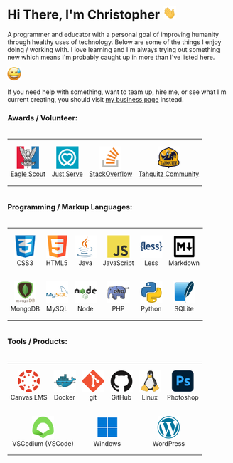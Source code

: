 # Hi There, I'm Christopher <img  src="https://raw.githubusercontent.com/blizzardengle/blizzardengle/main/gifs/hi.gif" width="30px">

A programmer and educator with a personal goal of improving humanity through healthy uses of technology. Below are some of the things I enjoy doing / working with. I love learning and I'm always trying out something new which means I'm probably caught up in more than I've listed here.

<img  src="https://raw.githubusercontent.com/blizzardengle/blizzardengle/main/imgs/smile-sweat.png" width="30px">

If you need help with something, want to team up, hire me, or see what I'm current creating, you should visit [my business page](https://github.com/caboodle-tech) instead.

### Awards / Volunteer:

<table style="display:inline-flex;">
    <tr>
        <td>
            <p align="center">
                <img  src="https://raw.githubusercontent.com/blizzardengle/blizzardengle/main/imgs/bsa.png" width="50px">
                <br>
                <a href="https://en.wikipedia.org/wiki/Eagle_Scout_(Boy_Scouts_of_America">Eagle Scout</a>
            </p>
        </td>
        <td>
            <p align="center">
                <img  src="https://raw.githubusercontent.com/blizzardengle/blizzardengle/main/imgs/just-serve.png" width="50px">
                <br>
                <a href="https://www.justserve.org/">Just Serve</a>
            </p>
        </td>
        <td>
            <p align="center">
                <img  src="https://raw.githubusercontent.com/blizzardengle/blizzardengle/main/imgs/stackoverflow.png" width="50px">
                <br>
                <a href="https://stackoverflow.com/users/3193156/blizzardengle">StackOverflow</a>
            </p>
        </td>
        <td>
            <p align="center">
                <img  src="https://raw.githubusercontent.com/blizzardengle/blizzardengle/main/imgs/tahquitz.png" width="50px">
                <br>
                <a href="https://stackoverflow.com/users/3193156/blizzardengle">Tahquitz Community</a>
            </p>
        </td>
    </tr>
</table>

### Programming / Markup Languages:

<table style="display:inline-flex;">
    <tr>
        <td>
            <p align="center">
                <img  src="https://raw.githubusercontent.com/blizzardengle/blizzardengle/main/imgs/css3.png" width="50px">
                <br>
                CSS3
            </p>
        </td>
        <td>
            <p align="center">
                <img  src="https://raw.githubusercontent.com/blizzardengle/blizzardengle/main/imgs/html5.png" width="50px">
                <br>
                HTML5
            </p>
        </td>
        <td>
            <p align="center">
                <img  src="https://raw.githubusercontent.com/blizzardengle/blizzardengle/main/imgs/java.png" width="50px">
                <br>
                Java
            </p>
        </td>
        <td>
            <p align="center">
                <img  src="https://raw.githubusercontent.com/blizzardengle/blizzardengle/main/imgs/js.png" width="50px">
                <br>
                JavaScript
            </p>
        </td>
        <td>
            <p align="center">
                <img  src="https://raw.githubusercontent.com/blizzardengle/blizzardengle/main/imgs/less.png" width="50px">
                <br>
                Less
            </p>
        </td>
        <td>
            <p align="center">
                <img  src="https://raw.githubusercontent.com/blizzardengle/blizzardengle/main/imgs/markdown.png" width="50px">
                <br>
                Markdown
            </p>
        </td>
    </tr>
    <tr>
        <td>
            <p align="center">
                <img  src="https://raw.githubusercontent.com/blizzardengle/blizzardengle/main/imgs/mongodb.png" width="50px">
                <br>
                MongoDB
            </p>
        </td>
        <td>
            <p align="center">
                <img  src="https://raw.githubusercontent.com/blizzardengle/blizzardengle/main/imgs/mysql.png" width="50px">
                <br>
                MySQL
            </p>
        </td>
        <td>
            <p align="center">
                <img  src="https://raw.githubusercontent.com/blizzardengle/blizzardengle/main/imgs/node.png" width="50px">
                <br>
                Node
            </p>
        </td>
        <td>
            <p align="center">
                <img  src="https://raw.githubusercontent.com/blizzardengle/blizzardengle/main/imgs/php.png" width="50px">
                <br>
                PHP
            </p>
        </td>
        <td>
            <p align="center">
                <img  src="https://raw.githubusercontent.com/blizzardengle/blizzardengle/main/imgs/python.png" width="50px">
                <br>
                Python
            </p>
        </td>
        <td>
            <p align="center">
                <img  src="https://raw.githubusercontent.com/blizzardengle/blizzardengle/main/imgs/sqlite.png" width="50px">
                <br>
                SQLite
            </p>
        </td>
    </tr>
</table>

### Tools / Products:

<table style="display:inline-flex;">
    <tr>
        <td>
            <p align="center">
                <img  src="https://raw.githubusercontent.com/blizzardengle/blizzardengle/main/imgs/canvas.png" width="50px">
                <br>
                Canvas LMS
            </p>
        </td>
        <td>
            <p align="center">
                <img  src="https://raw.githubusercontent.com/blizzardengle/blizzardengle/main/imgs/docker.png" width="50px">
                <br>
                Docker
            </p>
        </td>
        <td>
            <p align="center">
                <img  src="https://raw.githubusercontent.com/blizzardengle/blizzardengle/main/imgs/git.png" width="50px">
                <br>
                git
            </p>
        </td>
        <td>
            <p align="center">
                <img  src="https://raw.githubusercontent.com/blizzardengle/blizzardengle/main/imgs/github.png" width="50px">
                <br>
                GitHub
            </p>
        </td>
        <td>
            <p align="center">
                <img  src="https://raw.githubusercontent.com/blizzardengle/blizzardengle/main/imgs/linux.png" width="50px">
                <br>
                Linux
            </p>
        </td>
        <td>
            <p align="center">
                <img  src="https://raw.githubusercontent.com/blizzardengle/blizzardengle/main/imgs/photoshop.png" width="50px">
                <br>
                Photoshop
            </p>
        </td>
    </tr>
    <tr>
        <td colspan="2">
            <p align="center">
                <img  src="https://raw.githubusercontent.com/blizzardengle/blizzardengle/main/imgs/vscodium.png" width="50px">
                <br>
                VSCodium (VSCode)
            </p>
        </td>
        <td colspan="2">
            <p align="center">
                <img  src="https://raw.githubusercontent.com/blizzardengle/blizzardengle/main/imgs/windows.png" width="50px">
                <br>
                Windows
            </p>
        </td>
        <td colspan="2">
            <p align="center">
                <img  src="https://raw.githubusercontent.com/blizzardengle/blizzardengle/main/imgs/wordpress.png" width="50px">
                <br>
                WordPress
            </p>
        </td>
    </tr>
</table>
